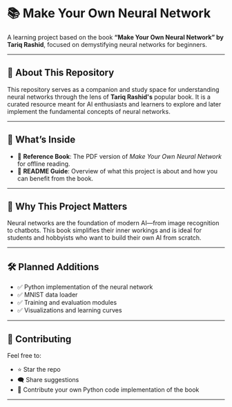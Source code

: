 # 📚 Make Your Own Neural Network

A learning project based on the book **“Make Your Own Neural Network” by Tariq Rashid**, focused on demystifying neural networks for beginners.

---

## 📘 About This Repository

This repository serves as a companion and study space for understanding neural networks through the lens of **Tariq Rashid's** popular book. It is a curated resource meant for AI enthusiasts and learners to explore and later implement the fundamental concepts of neural networks.

---

## 🧠 What’s Inside

- 📖 **Reference Book**: The PDF version of *Make Your Own Neural Network* for offline reading.
- 📝 **README Guide**: Overview of what this project is about and how you can benefit from the book.

---

## 🚀 Why This Project Matters

Neural networks are the foundation of modern AI—from image recognition to chatbots. This book simplifies their inner workings and is ideal for students and hobbyists who want to build their own AI from scratch.

---

## 🛠️ Planned Additions

- ✅ Python implementation of the neural network
- ✅ MNIST data loader
- ✅ Training and evaluation modules
- ✅ Visualizations and learning curves

---

## 🙌 Contributing

Feel free to:
- ⭐ Star the repo
- 🗨️ Share suggestions
- 🔁 Contribute your own Python code implementation of the book

---

